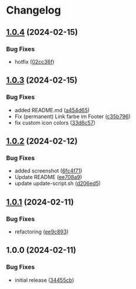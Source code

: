 # Changelog

## [1.0.4](https://github.com/iFadi/StudIP-ILIAS-Skin/compare/v1.0.3...v1.0.4) (2024-02-15)


### Bug Fixes

* hotfix ([02cc36f](https://github.com/iFadi/StudIP-ILIAS-Skin/commit/02cc36fd17f067fa44cd7936ada918820ca3a389))

## [1.0.3](https://github.com/iFadi/StudIP-ILIAS-Skin/compare/v1.0.2...v1.0.3) (2024-02-15)


### Bug Fixes

* added README.md ([a454d65](https://github.com/iFadi/StudIP-ILIAS-Skin/commit/a454d65bd67822a7a0311dcf4800f8be9388c994))
* Fix (permanent) Link farbe im Footer ([c35b796](https://github.com/iFadi/StudIP-ILIAS-Skin/commit/c35b796cf5fc875dec1c9093897f7b3adb49db44))
* fix custom icon colors ([33d6c57](https://github.com/iFadi/StudIP-ILIAS-Skin/commit/33d6c579c1c70a2ebe4a3b24f97f1008d56d0bf9))

## [1.0.2](https://github.com/iFadi/StudIP-ILIAS-Skin/compare/v1.0.1...v1.0.2) (2024-02-12)


### Bug Fixes

* added screenshot ([6fc4f71](https://github.com/iFadi/StudIP-ILIAS-Skin/commit/6fc4f71ffa778fae0989f34eda744b3e9b79c5c9))
* Update README ([ee708a9](https://github.com/iFadi/StudIP-ILIAS-Skin/commit/ee708a9cd014f42893c5b2629fc02db286f37c58))
* update update-script.sh ([d206ed5](https://github.com/iFadi/StudIP-ILIAS-Skin/commit/d206ed5fd17a296389ae6103d051389686095c5a))

## [1.0.1](https://github.com/iFadi/StudIP-ILIAS-Skin/compare/v1.0.0...v1.0.1) (2024-02-11)


### Bug Fixes

* refactoring ([ee9c893](https://github.com/iFadi/StudIP-ILIAS-Skin/commit/ee9c893cc228fced557ab08e4285abba884ecd02))

## 1.0.0 (2024-02-11)


### Bug Fixes

* initial release ([34455cb](https://github.com/iFadi/StudIP-ILIAS-Skin/commit/34455cb6c5695dded0981cd850521790c0acaa20))
